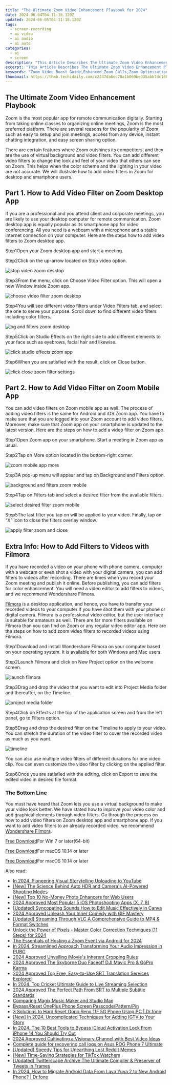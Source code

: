 ```yaml
---
title: "The Ultimate Zoom Video Enhancement Playbook for 2024"
date: 2024-06-04T04:11:18.120Z
updated: 2024-06-05T04:11:18.120Z
tags: 
  - screen-recording
  - ai video
  - ai audio
  - ai auto
categories: 
  - ai
  - screen
description: "This Article Describes The Ultimate Zoom Video Enhancement Playbook for 2024"
excerpt: "This Article Describes The Ultimate Zoom Video Enhancement Playbook for 2024"
keywords: "Zoom Video Boost Guide,Enhanced Zoom Calls,Zoom Optimization Tips,Clearer Zoom Streaming,Advanced Zoom Improvements,Zoom Video Quality Upgrade,Professional Zoom Enhancement"
thumbnail: https://thmb.techidaily.com/c2347da6ec78a1b069be335abb7dc18b2b1262d176e6b4d47161337afbbb6cd1.jpeg
---
```


## The Ultimate Zoom Video Enhancement Playbook

Zoom is the most popular app for remote communication digitally. Starting from taking online classes to organizing online meetings, Zoom is the most preferred platform. There are several reasons for the popularity of Zoom such as easy to setup and join meetings, access from any device, instant chatting integration, and easy screen sharing option.

There are certain features where Zoom outshines its competitors, and they are the use of virtual background and video filters. You can add different video filters to change the look and feel of your video that others can see on Zoom. This helps when the color scheme and the lighting in your video are not accurate. We will illustrate how to add video filters in Zoom for desktop and smartphone users.

## Part 1\. How to Add Video Filter on Zoom Desktop App

If you are a professional and you attend client and corporate meetings, you are likely to use your desktop computer for remote communication. Zoom desktop app is equally popular as its smartphone app for video conferencing. All you need is a webcam with a microphone and a stable internet connection on your computer. Here are the steps how to add video filters to Zoom desktop app.

Step1Open your Zoom desktop app and start a meeting.

Step2Click on the up-arrow located on Stop video option.

![stop video zoom desktop](https://images.wondershare.com/filmora/article-images/2022/08/stop-video-zoom-desktop.jpg)

Step3From the menu, click on Choose Video Filter option. This will open a new Window inside Zoom app.

![choose video filter zoom desktop](https://images.wondershare.com/filmora/article-images/2022/08/choose-video-filter-zoom-desktop.jpg)

Step4You will see different video filters under Video Filters tab, and select the one to serve your purpose. Scroll down to find different video filters including color filters.

![bg and filters zoom desktop](https://images.wondershare.com/filmora/article-images/2022/08/bg-and-filters-zoom-desktop.jpg)

Step5Click on Studio Effects on the right side to add different elements to your face such as eyebrows, facial hair and likewise.

![click studio effects zoom app](https://images.wondershare.com/filmora/article-images/2022/08/click-studio-effects-zoom-app.jpg)

Step6When you are satisfied with the result, click on Close button.

![click close zoom filter settings](https://images.wondershare.com/filmora/article-images/2022/08/click-close-zoom-filter-settings.jpg)

## Part 2\. How to Add Video Filter on Zoom Mobile App

You can add video filters on Zoom mobile app as well. The process of adding video filters is the same for Android and iOS Zoom app. You have to make sure that you are logged into your Zoom account to add video filters. Moreover, make sure that Zoom app on your smartphone is updated to the latest version. Here are the steps on how to add a video filter on Zoom app.

Step1Open Zoom app on your smartphone. Start a meeting in Zoom app as usual.

Step2Tap on More option located in the bottom-right corner.

![zoom mobile app more](https://images.wondershare.com/filmora/article-images/2022/08/zoom-mobile-app-more.jpg)

Step3A pop-up menu will appear and tap on Background and Filters option.

![background and filters zoom mobile](https://images.wondershare.com/filmora/article-images/2022/08/background-and-filters-zoom-mobile.jpg)

Step4Tap on Filters tab and select a desired filter from the available filters.

![select desired filter zoom mobile](https://images.wondershare.com/filmora/article-images/2022/08/select-desired-filter-zoom-mobile.jpg)

Step5The last filter you tap on will be applied to your video. Finally, tap on “X” icon to close the filters overlay window.

![apply filter zoom and close](https://images.wondershare.com/filmora/article-images/2022/08/apply-filter-zoom-and-close.jpg)

## Extra Info: How to Add Filters to Videos with Filmora

If you have recorded a video on your phone with phone camera, computer with a webcam or even shot a video with your digital camera, you can add filters to videos after recording. There are times when you record your Zoom meeting and publish it online. Before publishing, you can add filters for color enhancement. You will need a video editor to add filters to videos, and we recommend Wondershare Filmora.

[Filmora](https://tools.techidaily.com/wondershare/filmora/download/) is a desktop application, and hence, you have to transfer your recorded videos to your computer if you have shot them with your phone or digital camera. Filmora is a professional video editor, but the user interface is suitable for amateurs as well. There are far more filters available on Filmora than you can find on Zoom or any regular video editor app. Here are the steps on how to add zoom video filters to recorded videos using Filmora.

Step1Download and install Wondershare Filmora on your computer based on your operating system. It is available for both Windows and Mac users.

Step2Launch Filmora and click on New Project option on the welcome screen.

![launch filmora](https://images.wondershare.com/filmora/guide/get-started-with-filmora-01.png)

Step3Drag and drop the video that you want to edit into Project Media folder and thereafter, on the Timeline.

![project media folder](https://images.wondershare.com/filmora/guide/filters-1.png)

Step4Click on Effects at the top of the application screen and from the left panel, go to Filters option.

[](https://images.wondershare.com/filmora/guide/filters-1.png)

Step5Drag and drop the desired filter on the Timeline to apply to your video. You can stretch the duration of the video filter to cover the recorded video as much as you want.

![timeline](https://images.wondershare.com/filmora/guide/filters-4.png)

You can also use multiple video filters of different durations for one video clip. You can even customize the video filter by clicking on the applied filter.

Step6Once you are satisfied with the editing, click on Export to save the edited video in desired file format.

### The Bottom Line

You must have heard that Zoom lets you use a virtual background to make your video look better. We have stated how to improve your video color and add graphical elements through video filters. Go through the process on how to add video filters on Zoom desktop app and smartphone app. If you want to add video filters to an already recorded video, we recommend [Wondershare Filmora](https://tools.techidaily.com/wondershare/filmora/download/).

[Free Download](https://tools.techidaily.com/wondershare/filmora/download/)For Win 7 or later(64-bit)

[Free Download](https://tools.techidaily.com/wondershare/filmora/download/)For macOS 10.14 or later

[Free Download](https://tools.techidaily.com/wondershare/filmora/download/)For macOS 10.14 or later

<ins class="adsbygoogle"
     style="display:block"
     data-ad-format="autorelaxed"
     data-ad-client="ca-pub-7571918770474297"
     data-ad-slot="1223367746"></ins>

<ins class="adsbygoogle"
     style="display:block"
     data-ad-format="autorelaxed"
     data-ad-client="ca-pub-7571918770474297"
     data-ad-slot="1223367746"></ins>



<ins class="adsbygoogle"
     style="display:block"
     data-ad-client="ca-pub-7571918770474297"
     data-ad-slot="8358498916"
     data-ad-format="auto"
     data-full-width-responsive="true"></ins>


<span class="atpl-alsoreadstyle">Also read:</span>
<div><ul>
<li><a href="https://some-skills.techidaily.com/in-2024-pioneering-visual-storytelling-uploading-to-youtube/"><u>In 2024, Pioneering Visual Storytelling  Uploading to YouTube</u></a></li>
<li><a href="https://some-skills.techidaily.com/new-the-science-behind-auto-hdr-and-cameras-ai-powered-shooting-modes/"><u>[New] The Science Behind Auto HDR and Camera's AI-Powered Shooting Modes</u></a></li>
<li><a href="https://some-skills.techidaily.com/new-top-10-no-money-photo-enhancers-for-web-users/"><u>[New] Top 10 No-Money Photo Enhancers for Web Users</u></a></li>
<li><a href="https://some-skills.techidaily.com/2024-approved-most-popular-5-ios-photoshooting-apps-x-7-8/"><u>2024 Approved  Most Popular 5 iOS Photoshooting Apps (X, 7, 8)</u></a></li>
<li><a href="https://some-skills.techidaily.com/updated-syncopating-sounds-how-to-edit-music-effectively-in-canva/"><u>[Updated] Syncopating Sounds  How to Edit Music Effectively in Canva</u></a></li>
<li><a href="https://some-skills.techidaily.com/2024-approved-unleash-your-inner-comedy-with-gif-mastery/"><u>2024 Approved  Unleash Your Inner Comedy with GIF Mastery</u></a></li>
<li><a href="https://some-skills.techidaily.com/updated-streaming-through-vlc-a-comprehensive-guide-to-mp4-and-format-switches/"><u>[Updated] Streaming Through VLC  A Comprehensive Guide to MP4 & Format Switches</u></a></li>
<li><a href="https://some-skills.techidaily.com/unlock-the-power-of-pixels-master-color-correction-techniques-11-steps-for-2024/"><u>Unlock the Power of Pixels - Master Color Correction Techniques (11 Steps) for 2024</u></a></li>
<li><a href="https://some-skills.techidaily.com/the-essentials-of-hosting-a-zoom-event-via-android-for-2024/"><u>The Essentials of Hosting a Zoom Event via Android for 2024</u></a></li>
<li><a href="https://some-skills.techidaily.com/in-2024-streamlined-approach-transforming-your-audio-impression-in-pubg/"><u>In 2024, Streamlined Approach  Transforming Your Audio Impression in PUBG</u></a></li>
<li><a href="https://some-skills.techidaily.com/2024-approved-unveiling-imovies-inherent-cropping-rules/"><u>2024 Approved  Unveiling iMovie's Inherent Cropping Rules</u></a></li>
<li><a href="https://some-skills.techidaily.com/2024-approved-the-skyborne-duo-faceoff-dji-mavic-pro-and-gopro-karma/"><u>2024 Approved  The Skyborne Duo Faceoff  DJI Mavic Pro & GoPro Karma</u></a></li>
<li><a href="https://some-skills.techidaily.com/2024-approved-top-free-easy-to-use-srt-translation-services-explored/"><u>2024 Approved  Top Free, Easy-to-Use SRT Translation Services Explored</u></a></li>
<li><a href="https://some-skills.techidaily.com/in-2024-top-cricket-ultimate-guide-to-live-streaming-selection/"><u>In 2024, Top Cricket  Ultimate Guide to Live Streaming Selection</u></a></li>
<li><a href="https://some-skills.techidaily.com/2024-approved-the-perfect-path-from-srt-to-multiple-subtitle-standards/"><u>2024 Approved  The Perfect Path From SRT to Multiple Subtitle Standards</u></a></li>
<li><a href="https://extra-resources.techidaily.com/comparing-magix-music-maker-and-studio-max/"><u>Comparing Magix Music Maker and Studio Max</u></a></li>
<li><a href="https://phone-solutions.techidaily.com/bypassreset-oneplus-phone-screen-passcodepatternpin-by-drfone-android-unlock-android-unlock/"><u>Bypass/Reset OnePlus Phone Screen Passcode/Pattern/Pin</u></a></li>
<li><a href="https://phone-solutions.techidaily.com/3-solutions-to-hard-reset-oppo-reno-11f-5g-phone-using-pc-drfone-by-drfone-reset-android-reset-android/"><u>3 Solutions to Hard Reset Oppo Reno 11F 5G Phone Using PC | Dr.fone</u></a></li>
<li><a href="https://instagram-video-recordings.techidaily.com/new-in-2024-uncomplicated-techniques-for-adding-igtv-to-your-story/"><u>[New] In 2024, Uncomplicated Techniques for Adding IGTV to Your Story</u></a></li>
<li><a href="https://activate-lock.techidaily.com/in-2024-the-10-best-tools-to-bypass-icloud-activation-lock-from-iphone-14-you-should-try-out-by-drfone-ios/"><u>In 2024, The 10 Best Tools to Bypass iCloud Activation Lock From iPhone 14 You Should Try Out</u></a></li>
<li><a href="https://youtube-clips.techidaily.com/2024-approved-cultivating-a-visionary-channel-with-best-video-ideas/"><u>2024 Approved  Cultivating a Visionary Channel with Best Video Ideas</u></a></li>
<li><a href="https://phone-solutions.techidaily.com/complete-guide-for-recovering-call-logs-on-asus-rog-phone-7-ultimate-by-fonelab-android-recover-call-logs/"><u>Complete guide for recovering call logs on Asus ROG Phone 7 Ultimate</u></a></li>
<li><a href="https://extra-support.techidaily.com/updated-speedy-tips-for-unearthing-lost-reddit-memes/"><u>[Updated] Speedy Tips for Unearthing Lost Reddit Memes</u></a></li>
<li><a href="https://tiktok-videos.techidaily.com/new-time-saving-strategies-for-tiktok-watchers/"><u>[New] Time-Saving Strategies for TikTok Watchers</u></a></li>
<li><a href="https://twitter-videos.techidaily.com/updated-twitterscape-archive-the-ultimate-compiler-and-preserver-of-tweets-in-frames/"><u>[Updated] Twitterscape Archive  The Ultimate Compiler & Preserver of Tweets in Frames</u></a></li>
<li><a href="https://android-transfer.techidaily.com/in-2024-how-to-migrate-android-data-from-lava-yuva-2-to-new-android-phone-drfone-by-drfone-transfer-from-android-transfer-from-android/"><u>In 2024, How to Migrate Android Data From Lava Yuva 2 to New Android Phone? | Dr.fone</u></a></li>
</ul></div>
